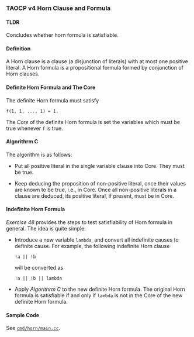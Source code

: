 ### TAOCP v4 Horn Clause and Formula

#### TLDR

Concludes whether horn formula is satisfiable.

#### Definition

A Horn clause is a clause (a disjunction of literals) with at most one
positive literal. A Horn formula is a propositional formula formed by
conjunction of Horn clauses.

#### Definite Horn Formula and The Core

The definite Horn formula must satisfy

```
f(1, 1, ..., 1) = 1.
```

The _Core_ of the definite Horn formula is set the variables which must be true
whenever `f` is true.

#### Algorithrm C

The algorithm is as follows:

- Put all positive literal in the single variable clause into Core.  They
  must be true.

- Keep deducing the proposition of non-positive literal, once their values
  are known to be true, i.e., in Core. Once all non-positive literals in a
  clause are deduced, its positive literal, if present, must be in Core.

#### Indefinite Horn Formula

_Exercise 48_ provides the steps to test satisfiability of Horn formula in
general. The idea is quite simple:

- Introduce a new variable `lambda`, and convert all indefinite causes to
  definite cause. For example, the following indefinite Horn clause

  ```
  !a || !b
  ```

  will be converted as

  ```
  !a || !b || lambda
  ```

- Apply _Algorithrm C_ to the new definite Horn formula. The original Horn
  formula is satisfiable if and only if `lambda` is not in the Core of the
  new definite Horn formula.


#### Sample Code

See [`cmd/horn/main.cc`](cmd/horn/main.cc).
